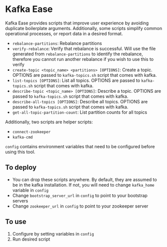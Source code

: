 # Kafka Ease
Kafka Ease provides scripts that improve user experience by avoiding duplicate boilerplate arguments.
Additionally, some scripts simplify common operational processes, or report data in a desired format.

* `rebalance-partitions`: Rebalance partitions
* `verify-rebalance`: Verify that rebalance is successful. Will use the file generated from `rebalance-partitions` to identify the rebalance, therefore you cannot run another rebalance if you wish to use this to verify
* `create-topic <topic_name> <partitions> [OPTIONS]`: Create a topic. OPTIONS are passed to `kafka-topics.sh` script that comes with kafka.
* `list-topics [OPTIONS]`: List all topics. OPTIONS are passed to `kafka-topics.sh` script that comes with kafka.
* `describe-topic <topic_name> [OPTIONS]`: Describe a topic. OPTIONS are passed to `kafka-topics.sh` script that comes with kafka.
* `describe-all-topics [OPTIONS]`: Describe all topics. OPTIONS are passed to `kafka-topics.sh` script that comes with kafka.
* `get-all-topic-partition-count`: List partition counts for all topics

Additionally, two scripts are helper scripts:
* `connect-zookeeper`
* `kafka-cmd`

`config` contains environment variables that need to be configured before using this tool.

## To deploy
* You can drop these scripts anywhere. By default, they are assumed to be in the kafka installation. If not, you will need to change `kafka_home` variable in `config`
* Change `bootstrap_server_url` in `config` to point to your bootstrap servers
* Change `zookeeper_url` in `config` to point to your zookeeper server

## To use
1. Configure by setting variables in `config`
2. Run desired script
